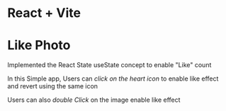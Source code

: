 # React + Vite

<h1>Like Photo</h1>
<p>Implemented the React State useState concept to enable "Like" count</p>
<p>In this Simple app, Users can <em>click on the heart icon</em> to enable like effect and revert using the same icon</p>
<p>Users can also <em>double Click</em> on the image enable like effect</p>
